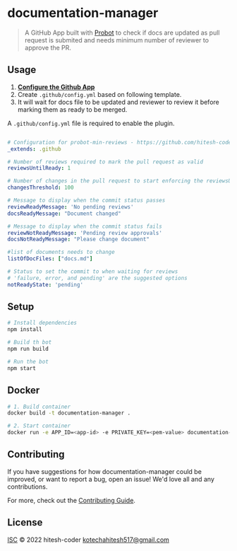 # documentation-manager

> A GitHub App built with [Probot](https://github.com/probot/probot) to check if docs are updated as pull request is submited and needs minimum number of reviewer to approve the PR.

## Usage
1. **[Configure the Github App](https://github.com/apps/documentation-manager)**
2. Create ```.github/config.yml``` based on following template.
3. It will wait for docs file to be updated and reviewer to review it before marking them as ready to be merged.

A ```.github/config.yml``` file is required to enable the plugin.
```yaml

# Configuration for probot-min-reviews - https://github.com/hitesh-coder/documentation-manager
_extends: .github

# Number of reviews required to mark the pull request as valid
reviewsUntilReady: 1

# Number of changes in the pull request to start enforcing the reviewsUntilReady rule
changesThreshold: 100

# Message to display when the commit status passes
reviewReadyMessage: 'No pending reviews'
docsReadyMessage: "Document changed"

# Message to display when the commit status fails
reviewNotReadyMessage: 'Pending review approvals'
docsNotReadyMessage: "Please change document"

#list of documents needs to change
listOfDocFiles: ["docs.md"]

# Status to set the commit to when waiting for reviews
# 'failure, error, and pending' are the suggested options
notReadyState: 'pending'
```

## Setup

```sh
# Install dependencies
npm install

# Build th bot
npm run build

# Run the bot
npm start
```

## Docker

```sh
# 1. Build container
docker build -t documentation-manager .

# 2. Start container
docker run -e APP_ID=<app-id> -e PRIVATE_KEY=<pem-value> documentation-manager
```

## Contributing

If you have suggestions for how documentation-manager could be improved, or want to report a bug, open an issue! We'd love all and any contributions.

For more, check out the [Contributing Guide](CONTRIBUTING.md).

## License

[ISC](LICENSE) © 2022 hitesh-coder <kotechahitesh517@gmail.com>
